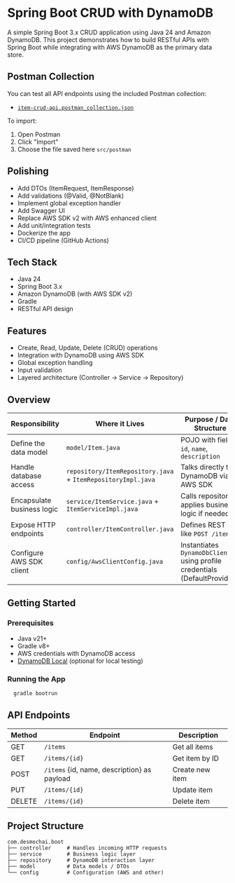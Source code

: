 # Spring Boot CRUD with DynamoDB

A simple Spring Boot 3.x CRUD application using Java 24 and Amazon DynamoDB. This project demonstrates how to build RESTful APIs with Spring Boot while integrating with AWS DynamoDB as the primary data store.

## Postman Collection

You can test all API endpoints using the included Postman collection:
- [`item-crud-api.postman_collection.json`](src/postman/item-crud-api.postman_collection.json)

To import:
1. Open Postman
2. Click "Import"
3. Choose the file saved here `src/postman`

## Polishing
- Add DTOs (ItemRequest, ItemResponse)
- Add validations (@Valid, @NotBlank)
- Implement global exception handler
- Add Swagger UI
- Replace AWS SDK v2 with AWS enhanced client
- Add unit/integration tests
- Dockerize the app
- CI/CD pipeline (GitHub Actions)

## Tech Stack

- Java 24
- Spring Boot 3.x
- Amazon DynamoDB (with AWS SDK v2)
- Gradle
- RESTful API design

## Features

- Create, Read, Update, Delete (CRUD) operations
- Integration with DynamoDB using AWS SDK
- Global exception handling
- Input validation
- Layered architecture (Controller → Service → Repository)
## Overview

| **Responsibility**         | **Where it Lives**                                           | **Purpose / Data Structure**                                               |
|----------------------------|--------------------------------------------------------------|----------------------------------------------------------------------------|
| Define the data model      | `model/Item.java`                                            | POJO with fields: `id`, `name`, `description`                              |
| Handle database access     | `repository/ItemRepository.java` + `ItemRepositoryImpl.java` | Talks directly to DynamoDB via AWS SDK                                     |
| Encapsulate business logic | `service/ItemService.java` + `ItemServiceImpl.java`          | Calls repository, applies business logic if needed                         |
| Expose HTTP endpoints      | `controller/ItemController.java`                             | Defines REST API like `POST /items`                                        |
| Configure AWS SDK client   | `config/AwsClientConfig.java`                                | Instantiates `DynamoDbClient` using profile credentials (DefaultProvider)` |

## Getting Started

### Prerequisites
- Java v21+
- Gradle v8+
- AWS credentials with DynamoDB access
- [DynamoDB Local](https://docs.aws.amazon.com/amazondynamodb/latest/developerguide/DynamoDBLocal.html) (optional for local testing)

### Running the App

```bash
  gradle bootrun
```

## API Endpoints

| Method | Endpoint                                    | Description       |
|--------|---------------------------------------------|-------------------|
| GET    | `/items`                                    | Get all items     |
| GET    | `/items/{id}`                               | Get item by ID    |
| POST   | `/items` {id, name, description} as payload | Create new item   |
| PUT    | `/items/{id}`                               | Update item       |
| DELETE | `/items/{id}`                               | Delete item       |

## Project Structure

```text
com.desmochai.boot
├── controller     # Handles incoming HTTP requests
├── service        # Business logic layer
├── repository     # DynamoDB interaction layer
├── model          # Data models / DTOs
└── config         # Configuration (AWS and other)
```
